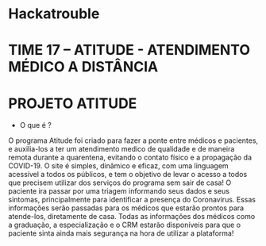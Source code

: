 # Hackatrouble
# TIME 17 – ATITUDE - ATENDIMENTO MÉDICO A DISTÂNCIA

# PROJETO ATITUDE
- O que é ?

O programa Atitude foi criado para fazer a ponte entre médicos e pacientes, e auxilia-los a ter um atendimento medico de qualidade e de maneira remota durante a quarentena, evitando o contato físico e a propagação da COVID-19. O site é simples, dinâmico e eficaz, com uma linguagem acessível a todos os públicos, e tem o objetivo de levar o acesso a todos que precisem utilizar dos serviços do programa sem sair de casa! O paciente ira passar por uma triagem informando seus dados e seus sintomas, principalmente para identificar a presença do Coronavirus. Essas informações serão passadas para os médicos que estarão prontos para atende-los, diretamente de casa. Todas as informações dos médicos como a graduação, a especialização e o CRM estarão disponíveis para que o paciente sinta ainda mais segurança na hora de utilizar a plataforma!